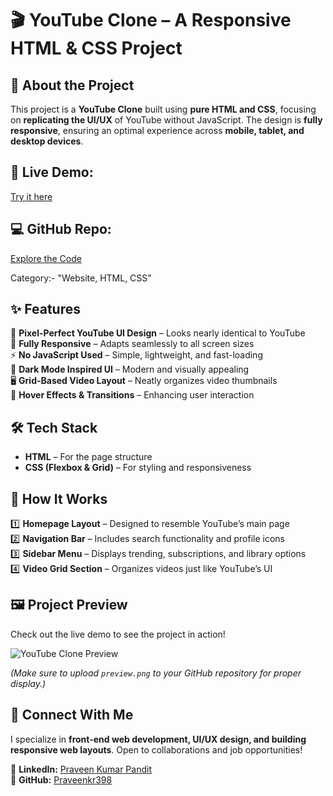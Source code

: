 # 🎬 YouTube Clone – A Responsive HTML & CSS Project  

## 🚀 About the Project  
This project is a **YouTube Clone** built using **pure HTML and CSS**, focusing on **replicating the UI/UX** of YouTube without JavaScript. The design is **fully responsive**, ensuring an optimal experience across **mobile, tablet, and desktop devices**.  


## 🔗 **Live Demo:**  
[Try it here](https://praveenkr398.github.io/YoutubeClone/)  
## 💻 **GitHub Repo:**
[Explore the Code](https://github.com/Praveenkr398/YoutubeClone)  

Category:- "Website, HTML, CSS"

## ✨ Features  
🎨 **Pixel-Perfect YouTube UI Design** – Looks nearly identical to YouTube  
📱 **Fully Responsive** – Adapts seamlessly to all screen sizes  
⚡ **No JavaScript Used** – Simple, lightweight, and fast-loading  
🌙 **Dark Mode Inspired UI** – Modern and visually appealing  
🖥️ **Grid-Based Video Layout** – Neatly organizes video thumbnails  
📌 **Hover Effects & Transitions** – Enhancing user interaction  

## 🛠 Tech Stack  
- **HTML** – For the page structure  
- **CSS (Flexbox & Grid)** – For styling and responsiveness  

## 🎯 How It Works  
1️⃣ **Homepage Layout** – Designed to resemble YouTube’s main page  
2️⃣ **Navigation Bar** – Includes search functionality and profile icons  
3️⃣ **Sidebar Menu** – Displays trending, subscriptions, and library options  
4️⃣ **Video Grid Section** – Organizes videos just like YouTube’s UI  

## 🖼️ Project Preview  
Check out the live demo to see the project in action!  

![YouTube Clone Preview](https://github.com/user-attachments/assets/e7d84723-0caa-40c4-ba6d-5ce33d5b3ad3)  

*(Make sure to upload `preview.png` to your GitHub repository for proper display.)*  

## 📢 Connect With Me  
I specialize in **front-end web development, UI/UX design, and building responsive web layouts**. Open to collaborations and job opportunities!  

📌 **LinkedIn:** [Praveen Kumar Pandit](https://www.linkedin.com/in/Praveenkr398)  
📌 **GitHub:** [Praveenkr398](https://github.com/Praveenkr398)  
